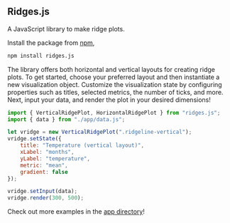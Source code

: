 ## Ridges.js

A JavaScript library to make ridge plots. 

Install the package from [npm](https://www.npmjs.com/package/ridges.js),

```bash
npm install ridges.js
```

The library offers both horizontal and vertical layouts for creating ridge plots. To get started, choose your preferred layout and then instantiate a new visualization object. Customize the visualization state by configuring properties such as titles, selected metrics, the number of ticks, and more. Next, input your data, and render the plot in your desired dimensions!

```js
import { VerticalRidgePlot, HorizontalRidgePlot } from "ridges.js";
import { data } from "./app/data.js";

let vridge = new VerticalRidgePlot(".ridgeline-vertical");
vridge.setState({
    title: "Temperature (vertical layout)",
    xLabel: "months",
    yLabel: "temperature",
    metric: "mean",
    gradient: false
});

vridge.setInput(data);
vridge.render(300, 500);
```

Check out more examples in the [app directory](./app/)!

